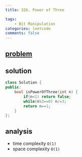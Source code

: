 ```yaml
---
title: 326. Power of Three

tags:  
    - Bit Manipulation
categories: leetcode
comments: false
---
```


## [problem](https://leetcode.com/problems/power-of-three/)

## solution

```c++
class Solution {
public:
    bool isPowerOfThree(int n) {
        if(n<1) return false;
        while(n%3==0) n/=3;
        return n==1;
    }
};
```

## analysis
- time complexity `O(1)`
- space complexity `O(1)`

